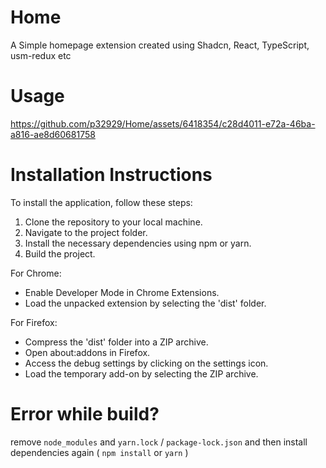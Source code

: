 # Home
A Simple homepage extension created using Shadcn, React, TypeScript, usm-redux etc

# Usage
https://github.com/p32929/Home/assets/6418354/c28d4011-e72a-46ba-a816-ae8d60681758

# Installation Instructions
To install the application, follow these steps:
1. Clone the repository to your local machine.
2. Navigate to the project folder.
3. Install the necessary dependencies using npm or yarn.
4. Build the project.

For Chrome:

- Enable Developer Mode in Chrome Extensions.
- Load the unpacked extension by selecting the 'dist' folder.

For Firefox:

- Compress the 'dist' folder into a ZIP archive.
- Open about:addons in Firefox.
- Access the debug settings by clicking on the settings icon.
- Load the temporary add-on by selecting the ZIP archive.

# Error while build?
remove `node_modules` and `yarn.lock` / `package-lock.json` and then install dependencies again ( `npm install` or `yarn` )